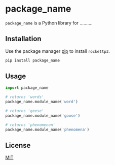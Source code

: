 # package_name

`package_name` is a Python library for ..........

## Installation

Use the package manager [pip](https://pip.pypa.io/en/stable/) to install `rockettp3`.

```bash
pip install package_name
```

## Usage

```python
import package_name

# returns 'words'
package_name.module_name('word')

# returns 'geese'
package_name.module_name('goose')

# returns 'phenomenon'
package_name.module_name('phenomena')
```

## License
[MIT](https://choosealicense.com/licenses/mit/)